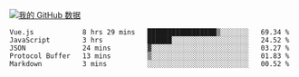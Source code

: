 [![我的 GitHub 数据](https://github-readme-stats.vercel.app/api?username=unbrain&?theme=dark)]()

<!--START_SECTION:waka-->
```text
Vue.js            8 hrs 29 mins   █████████████████▒░░░░░░░   69.34 % 
JavaScript        3 hrs           ██████░░░░░░░░░░░░░░░░░░░   24.52 % 
JSON              24 mins         ▓░░░░░░░░░░░░░░░░░░░░░░░░   03.27 % 
Protocol Buffer   13 mins         ▒░░░░░░░░░░░░░░░░░░░░░░░░   01.83 % 
Markdown          3 mins          ░░░░░░░░░░░░░░░░░░░░░░░░░   00.52 % 
```
<!--END_SECTION:waka-->
